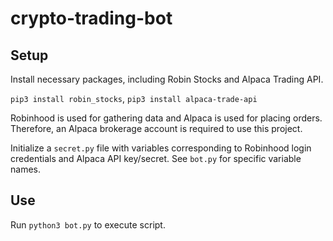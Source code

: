 # crypto-trading-bot

## Setup ##

Install necessary packages, including Robin Stocks and Alpaca Trading API.



```pip3 install robin_stocks```,
```pip3 install alpaca-trade-api``` 


Robinhood is used for gathering data and Alpaca is used for placing orders. Therefore, an Alpaca brokerage account is required to use this project.

Initialize a ```secret.py``` file with variables corresponding to Robinhood login credentials and Alpaca API key/secret. See ```bot.py``` for specific variable names.

## Use ##

Run ```python3 bot.py``` to execute script.